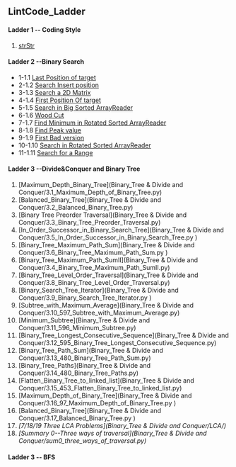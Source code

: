 ## LintCode_Ladder

#### Ladder 1 -- Coding Style

1. [strStr](Binary_Search/1.1_strStr.py)

#### Ladder 2 --Binary Search

* 1-1.1 [Last Position of target](Binary_Search/2.1_Last_Position_of_Target.py)
* 2-1.2 [Search Insert position](Binary_Search/2.2_Search_Insert_position.py)
* 3-1.3 [Search a 2D Matrix](Binary_Search/2.3_Search_a2D_Matrix.py)
* 4-1.4 [First Position Of target](Binary_Search/2.4_First_Position_of_Target.py)
* 5-1.5 [Search in Big Sorted ArrayReader](Binary_Search/2.5_Search_in_Big_Sorted_Array.py)
* 6-1.6 [Wood Cut](Binary_Search/2.6_Wood_Cut.py)
* 7-1.7 [Find Minimum in Rotated Sorted ArrayReader](Binary_Search/2.7_Find_Minimum_in_Rotated_Sorted_Array.py)
* 8-1.8 [Find Peak value](Binary_Search/2.8_Find_Peak_Value.py)
* 9-1.9 [First Bad version](Binary_Search/2.9_First_Bad_Version.py)
* 10-1.10 [Search in Rotated Sorted ArrayReader](Binary_Search/2.10_Search_In_Rotated_Sorted_Array.py)
* 11-1.11 [Search for a Range](Binary_Search/2.11_Search_For_A_Range.py)

#### Ladder 3 --Divide&Conquer and Binary Tree
1. [Maximum_Depth_Binary_Tree](Binary_Tree & Divide and Conquer/3.1_Maximum_Depth_of_Binary_Tree.py)
2. [Balanced_Binary_Tree](Binary_Tree & Divide and Conquer/3.2_Balanced_Binary_Tree.py)
3. [Binary Tree Preorder Traversal](Binary_Tree & Divide and Conquer/3.3_Binary_Tree_Preorder_Traversal.py)
5. [In_Order_Successor_in_Binary_Search_Tree](Binary_Tree & Divide and Conquer/3.5_In_Order_Successor_in_Binary_Search_Tree.py	)
6. [Binary_Tree_Maximum_Path_Sum](Binary_Tree & Divide and Conquer/3.6_Binary_Tree_Maximum_Path_Sum.py	)
4. [Binary_Tree_Maximum_Path_SumII](Binary_Tree & Divide and Conquer/3.4_Binary_Tree_Maximum_Path_SumII.py)
8. [Binary_Tree_Level_Order_Traversal](Binary_Tree & Divide and Conquer/3.8_Binary_Tree_Level_Order_Traversal.py)
9. [Binary_Search_Tree_Iterator](Binary_Tree & Divide and Conquer/3.9_Binary_Search_Tree_Iterator.py	)
10. [Subtree_with_Maximum_Average](Binary_Tree & Divide and Conquer/3.10_597_Subtree_with_Maximum_Average.py)
11. [Minimum_Subtree](Binary_Tree & Divide and Conquer/3.11_596_Minimum_Subtree.py)
12. [Binary_Tree_Longest_Consecutive_Sequence](Binary_Tree & Divide and Conquer/3.12_595_Binary_Tree_Longest_Consecutive_Sequence.py)
13. [Binary_Tree_Path_Sum](Binary_Tree & Divide and Conquer/3.13_480_Binary_Tree_Path_Sum.py)
14. [Binary_Tree_Paths](Binary_Tree & Divide and Conquer/3.14_480_Binary_Tree_Paths.py)
15. [Flatten_Binary_Tree_to_linked_list](Binary_Tree & Divide and Conquer/3.15_453_Flatten_Binary_Tree_to_linked_list.py)
16. [Maximum_Depth_of_Binary_Tree](Binary_Tree & Divide and Conquer/3.16_97_Maximum_Depth_of_Binary_Tree.py	)
17. [Balanced_Binary_Tree](Binary_Tree & Divide and Conquer/3.17_Balanced_Binary_Tree.py	)
18. *[7/18/19 Three LCA Problems](Binary_Tree & Divide and Conquer/LCA/)*
19. *[Summary 0--Three ways of traversal](Binary_Tree & Divide and Conquer/sum0_three_ways_of_traversal.py)*

#### Ladder 3 -- BFS



